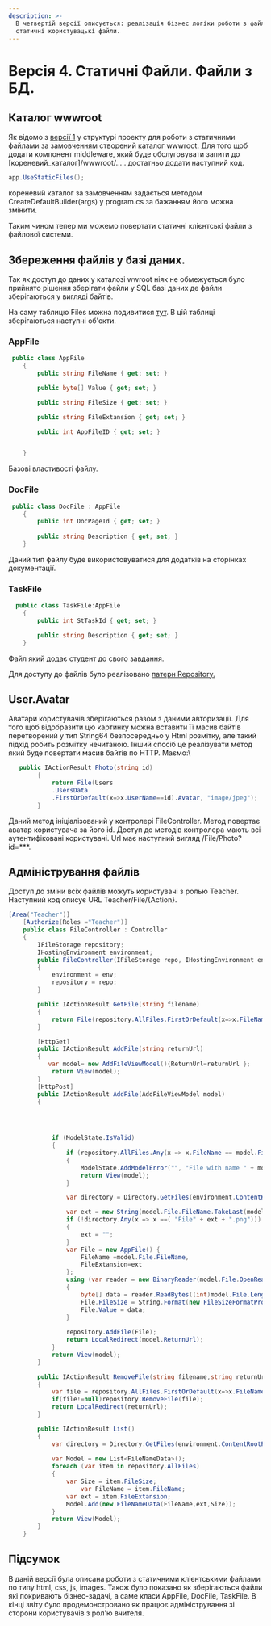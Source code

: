 ```yaml
---
description: >-
  В четвертій версії описується: реалізація бізнес логіки роботи з файлами,
  статичні користувацькі файли.
---
```


# Версія 4. Статичні Файли. Файли з БД.

## Каталог wwwroot

Як відомо з [версії 1](./) у структурі проекту для роботи з статичними файлами за замовченням створений каталог wwwroot. Для того щоб додати компонент middleware, який буде обслуговувати запити до \[кореневий\_каталог\]/wwwroot/..... достатньо додати наступний код.

```csharp
app.UseStaticFiles();
```

кореневий каталог за замовченням задається методом CreateDefaultBuilder\(args\) у  program.cs за бажанням його можна змінити.

Таким чином тепер ми можемо повертати статичні клієнтські файли з файлової системи. 

## Збереження файлів у базі даних.

Так як доступ до даних у каталозі wwroot ніяк не обмежується було прийнято рішення зберігати файли у SQL базі даних де файли зберігаються у вигляді байтів. 

На саму таблицю Files можна подивитися [тут](versiya-2.-struktura-danikh..md). В цій таблиці зберігаються наступні об'єкти.

### AppFile

```csharp
 public class AppFile
    {
        public string FileName { get; set; }

        public byte[] Value { get; set; }

        public string FileSize { get; set; }

        public string FileExtansion { get; set; }

        public int AppFileID { get; set; }


    }
```

Базові властивості файлу.

### DocFile

```csharp
 public class DocFile : AppFile
    {
        public int DocPageId { get; set; }
     
        public string Description { get; set; }
    }
```

Даний тип файлу буде використовуватися для додатків на сторінках документації.

### TaskFile

```csharp
  public class TaskFile:AppFile
    {
        public int StTaskId { get; set; }

        public string Description { get; set; }
    }
```

Файл який додає студент до свого завдання.

Для доступу до файлів було реалізовано [патерн Repository.](versiya-2.-struktura-danikh..md)

## User.Avatar

Аватари користувачів зберігаються разом з даними авторизації. Для того щоб відобразити цю картинку можна вставити її масив байтів перетворений у тип String64 безпосередньо у Html розмітку, але такий підхід робить розмітку нечитаною. Інший спосіб це реалізувати метод який буде повертати масив байтів по HTTP. Маємо:\

```csharp
   public IActionResult Photo(string id)
        {
            return File(Users
            .UsersData
            .FirstOrDefault(x=>x.UserName==id).Avatar, "image/jpeg");
        }
```

Даний метод ініціалізований у контролері FileController. Метод повертає аватар користувача за його id. Доступ до методів контролера мають всі аутентифіковані користувачі. Url має наступний вигляд /File/Photo?id=\*\*\*.

## Адміністрування файлів

Доступ до зміни всіх файлів можуть користувачі з ролью Teacher. Наступний код описує URL Teacher/File/{Action}.

```csharp
[Area("Teacher")]
    [Authorize(Roles ="Teacher")]
    public class FileController : Controller
    {
        IFileStorage repository;
        IHostingEnvironment environment;
        public FileController(IFileStorage repo, IHostingEnvironment env)
        {
            environment = env;
            repository = repo;
        }

        public IActionResult GetFile(string filename)
        {
            return File(repository.AllFiles.FirstOrDefault(x=>x.FileName==filename).Value, "application/octet-stream", filename);
        }

        [HttpGet]
        public IActionResult AddFile(string returnUrl)
        {
           var model= new AddFileViewModel(){ReturnUrl=returnUrl };
            return View(model);
        }
        [HttpPost]
        public IActionResult AddFile(AddFileViewModel model)
        {



            
            if (ModelState.IsValid)
            {
                if (repository.AllFiles.Any(x => x.FileName == model.File.FileName))
                {
                    ModelState.AddModelError("", "File with name " + model.File.FileName + " is alredy exist.");
                    return View(model);
                }

                var directory = Directory.GetFiles(environment.ContentRootPath + @"/wwwroot/FileExtansions");

                var ext = new String(model.File.FileName.TakeLast(model.File.FileName.Length - (model.File.FileName.LastIndexOf('.') == -1 ? model.File.FileName.Length : model.File.FileName.LastIndexOf('.')) - 1).ToArray());
                if (!directory.Any(x => x ==( "File" + ext + ".png")))
                {
                    ext = "";
                }
                var File = new AppFile() {
                    FileName =model.File.FileName,
                    FileExtansion=ext
                };
                using (var reader = new BinaryReader(model.File.OpenReadStream()))
                {
                    byte[] data = reader.ReadBytes((int)model.File.Length);
                    File.FileSize = String.Format(new FileSizeFormatProvider(), "{0:fs}",data.LongLength );
                    File.Value = data;
                }
           
                repository.AddFile(File);
                return LocalRedirect(model.ReturnUrl);
            }
            return View(model);
        }

        public IActionResult RemoveFile(string filename,string returnUrl)
        {
            var file = repository.AllFiles.FirstOrDefault(x=>x.FileName==filename);
            if(file!=null)repository.RemoveFile(file);
            return LocalRedirect(returnUrl);
        }

        public IActionResult List()
        {
            var directory = Directory.GetFiles(environment.ContentRootPath+@"/wwwroot/FileExtansions");
           
            var Model = new List<FileNameData>();
            foreach (var item in repository.AllFiles)
            {
                var Size = item.FileSize;
                    var FileName = item.FileName;
                var ext = item.FileExtansion;
                Model.Add(new FileNameData(FileName,ext,Size));
            }
            return View(Model);
        }
    }
```

## Підсумок

В даній версії була описана роботи з статичними клієнтськими файлами по типу html, css, js, images. Також було показано як зберігаються файли які покривають бізнес-задачі, а саме класи AppFile, DocFile, TaskFile. В кінці звіту було продемонстровано як працює адміністрування зі сторони користувачів з рол'ю вчителя.

